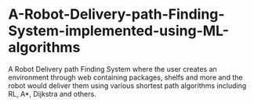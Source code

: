 # A-Robot-Delivery-path-Finding-System-implemented-using-ML-algorithms
A Robot Delivery path Finding System where the user creates an environment through web containing packages, shelfs and more and the robot would deliver them using various shortest path algorithms including RL, A*, Dijkstra and others.
